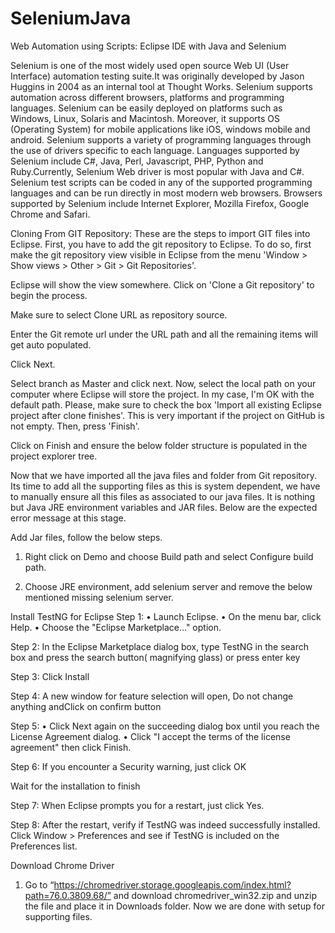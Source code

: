 # SeleniumJava
Web Automation using Scripts:
Eclipse IDE with Java and Selenium

Selenium is one of the most widely used open source Web UI (User Interface) automation testing suite.It was originally developed by Jason Huggins in 2004 as an internal tool at Thought Works. Selenium supports automation across different browsers, platforms and programming languages.
Selenium can be easily deployed on platforms such as Windows, Linux, Solaris and Macintosh. Moreover, it supports OS (Operating System) for mobile applications like iOS, windows mobile and android.
Selenium supports a variety of programming languages through the use of drivers specific to each language. Languages supported by Selenium include C#, Java, Perl, Javascript, PHP, Python and Ruby.Currently, Selenium Web driver is most popular with Java and C#. Selenium test scripts can be coded in any of the supported programming languages and can be run directly in most modern web browsers. Browsers supported by Selenium include Internet Explorer, Mozilla Firefox, Google Chrome and Safari.

Cloning From GIT Repository:
 These are the steps to import GIT files into Eclipse. First, you have to add the git repository to Eclipse. To do so, first make the git repository view visible in Eclipse from the menu 'Window > Show views > Other > Git > Git Repositories'.
 
Eclipse will show the view somewhere. Click on 'Clone a Git repository' to begin the process.
 
Make sure to select Clone URL as repository source.
 
Enter the Git remote url under the URL path and all the remaining items will get auto populated.
 
Click Next.
 
Select branch as Master and click next.
Now, select the local path on your computer where Eclipse will store the project. In my case, I'm OK with the default path. Please, make sure to check the box 'Import all existing Eclipse project after clone finishes'. This is very important if the project on GitHub is not empty. Then, press 'Finish'.

 
Click on Finish and ensure the below folder structure is populated in the project explorer tree.

 
Now that we have imported all the java files and folder from Git repository. Its time to add all the supporting files as this is system dependent, we have to manually ensure all this files as associated to our java files. It is nothing but Java JRE environment variables and JAR files.
Below are the expected error message at this stage.
 

Add Jar files, follow the below steps.
1)	Right click on Demo and choose Build path and select Configure build path.
 
2)	Choose JRE environment, add selenium server and remove the below mentioned missing selenium server.
 
 
 
Install TestNG for Eclipse
Step 1:
•	Launch Eclipse.
•	On the menu bar, click Help.
•	Choose the "Eclipse Marketplace..." option.
 
Step 2: In the Eclipse Marketplace dialog box, type TestNG in the search box and press the search button( magnifying glass) or press enter key
 
Step 3: Click Install
 
Step 4: A new window for feature selection will open, Do not change anything andClick on confirm button
 
Step 5:
•	Click Next again on the succeeding dialog box until you reach the License Agreement dialog.
•	Click "I accept the terms of the license agreement" then click Finish.
 
Step 6: If you encounter a Security warning, just click OK
 
Wait for the installation to finish
 
Step 7: When Eclipse prompts you for a restart, just click Yes.
 
Step 8: After the restart, verify if TestNG was indeed successfully installed. Click Window > Preferences and see if TestNG is included on the Preferences list.
 
Download Chrome Driver 
1)	Go to “https://chromedriver.storage.googleapis.com/index.html?path=76.0.3809.68/” and download chromedriver_win32.zip and unzip the file and place it in Downloads folder. Now we are done with setup for supporting files.

